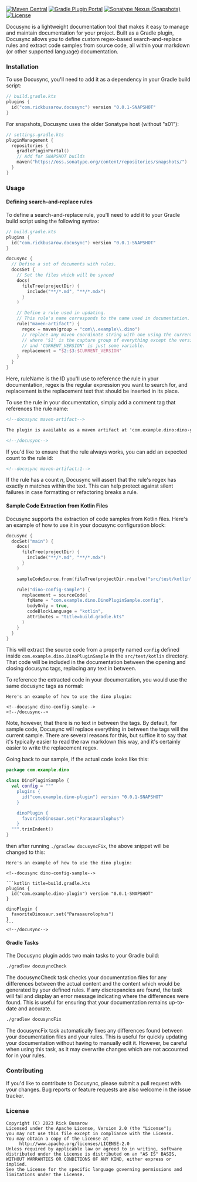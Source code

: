 [![Maven Central](https://img.shields.io/maven-central/v/com.rickbusarow.docusync/docusync-gradle-plugin?style=flat-square)](https://search.maven.org/search?q=com.rickbusarow.docusync)
[![Gradle Plugin Portal](https://img.shields.io/gradle-plugin-portal/v/com.rickbusarow.docusync?style=flat-square)](https://plugins.gradle.org/plugin/com.rickbusarow.docusync)
[![Sonatype Nexus (Snapshots)](https://img.shields.io/nexus/s/com.rickbusarow.docusync/docusync-gradle-plugin?label=snapshots&server=https%3A%2F%2Foss.sonatype.org&style=flat-square)](https://oss.sonatype.org/#nexus-search;quick~com.rickbusarow.docusync)
[![License](https://img.shields.io/badge/license-apache2.0-blue?style=flat-square.svg)](https://opensource.org/licenses/Apache-2.0)

Docusync is a lightweight documentation tool that makes it easy to manage and maintain
documentation for your project. Built as a Gradle plugin, Docusync allows you to define custom
regex-based search-and-replace rules and extract code samples from source code,
all within your markdown (or other supported language) documentation.

### Installation

To use Docusync, you'll need to add it as a dependency in your Gradle build script:

```kotlin
// build.gradle.kts
plugins {
  id("com.rickbusarow.docusync") version "0.0.1-SNAPSHOT"
}
```

For snapshots, Docusync uses the older Sonatype host (without "s01"):

```kotlin
// settings.gradle.kts
pluginManagement {
  repositories {
    gradlePluginPortal()
    // Add for SNAPSHOT builds
    maven("https://oss.sonatype.org/content/repositories/snapshots/")
  }
}
```

### Usage

#### Defining search-and-replace rules

To define a search-and-replace rule, you'll need to add it to your Gradle build script using the
following syntax:

```kotlin
// build.gradle.kts
plugins {
  id("com.rickbusarow.docusync") version "0.0.1-SNAPSHOT"
}

docusync {
  // Define a set of documents with rules.
  docsSet {
    // Set the files which will be synced
    docs(
      fileTree(projectDir) {
        include("**/*.md", "**/*.mdx")
      }
    )

    // Define a rule used in updating.
    // This rule's name corresponds to the name used in documentation.
    rule("maven-artifact") {
      regex = maven(group = "com\\.example\\.dino")
      // replace any maven coordinate string with one using the current version,
      // where '$1' is the capture group of everything except the version
      // and 'CURRENT_VERSION' is just some variable.
      replacement = "$2:$3:$CURRENT_VERSION"
    }
  }
}
```

Here, ruleName is the ID you'll use to reference the rule in your documentation, regex is the regular
expression you want to search for, and replacement is the replacement text that should be inserted in
its place.

To use the rule in your documentation, simply add a comment tag that references the rule name:

```markdown
<!--docusync maven-artifact-->

The plugin is available as a maven artifact at 'com.example.dino:dino-gradle-plugin:0.0.0'.

<!--/docusync-->
```

If you'd like to ensure that the rule always works, you can add an expected count to the rule id:

```markdown
<!--docusync maven-artifact:1-->
```

If the rule has a count _n_, Docusync will assert that the rule's regex has exactly _n_ matches within
the text. This can help protect against silent failures in case formatting or refactoring breaks a
rule.

#### Sample Code Extraction from Kotlin Files

Docusync supports the extraction of code samples from Kotlin files.
Here's an example of how to use it in your docusync configuration block:

```kotlin
docusync {
  docSet("main") {
    docs(
      fileTree(projectDir) {
        include("**/*.md", "**/*.mdx")
      }
    )

    sampleCodeSource.from(fileTree(projectDir.resolve("src/test/kotlin")))

    rule("dino-config-sample") {
      replacement = sourceCode(
        fqName = "com.example.dino.DinoPluginSample.config",
        bodyOnly = true,
        codeBlockLanguage = "kotlin",
        attributes = "title=build.gradle.kts"
      )
    }
  }
}
```

This will extract the source code from a property named `config` defined
inside `com.example.dino.DinoPluginSample` in the `src/test/kotlin` directory. That code will be
included
in the documentation between the opening and closing docusync tags, replacing any text in between.

To reference the extracted code in your documentation, you would use the same docusync tags as normal:

    Here's an example of how to use the dino plugin:

    <!--docusync dino-config-sample-->
    <!--/docusync-->

Note, however, that there is no text in between the tags. By default, for sample code, Docusync will
replace everything in between the tags will the current sample. There are several reasons for this, but
suffice it to say that it's typically easier to read the raw markdown this way, and it's certainly
easier to write the replacement regex.

Going back to our sample, if the actual code looks like this:

```kotlin
package com.example.dino

class DinoPluginSample {
  val config = """
    plugins {
      id("com.example.dino-plugin") version "0.0.1-SNAPSHOT"
    }

    dinoPlugin {
      favoriteDinosaur.set("Parasaurolophus")
    }
  """.trimIndent()
}
```

then after running `./gradlew docusyncFix`, the above snippet will be changed to this:

    Here's an example of how to use the dino plugin:

    <!--docusync dino-config-sample-->

    ```kotlin title=build.gradle.kts
    plugins {
      id("com.example.dino-plugin") version "0.0.1-SNAPSHOT"
    }

    dinoPlugin {
      favoriteDinosaur.set("Parasaurolophus")
    }
    ```
    <!--/docusync-->

#### Gradle Tasks

The Docusync plugin adds two main tasks to your Gradle build:

```bash
./gradlew docusyncCheck
```

The docusyncCheck task checks your documentation files for any differences between the actual content
and the content which would be generated by your defined rules. If any discrepancies are found, the
task will fail and display an error message indicating where the differences were found. This is useful
for ensuring that your documentation remains up-to-date and accurate.

```bash
./gradlew docusyncFix
```

The docusyncFix task automatically fixes any differences found between your documentation files and
your rules. This is useful for quickly updating your documentation without having to manually edit it.
However, be careful when using this task, as it may overwrite changes which are not accounted for in
your rules.

### Contributing

If you'd like to contribute to Docusync, please submit a pull request with your changes. Bug reports or
feature requests are also welcome in the issue tracker.

### License

```text
Copyright (C) 2023 Rick Busarow
Licensed under the Apache License, Version 2.0 (the "License");
you may not use this file except in compliance with the License.
You may obtain a copy of the License at
     http://www.apache.org/licenses/LICENSE-2.0
Unless required by applicable law or agreed to in writing, software
distributed under the License is distributed on an "AS IS" BASIS,
WITHOUT WARRANTIES OR CONDITIONS OF ANY KIND, either express or implied.
See the License for the specific language governing permissions and
limitations under the License.
```
